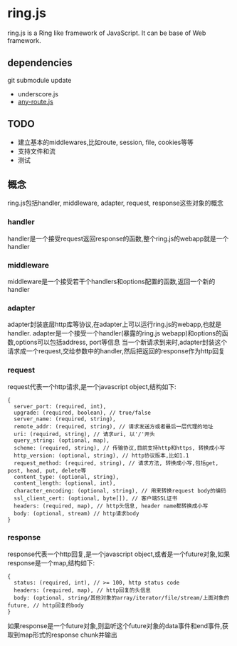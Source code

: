 ring.js
====
ring.js is a Ring like framework of JavaScript. It can be base of Web framework.

## dependencies

git submodule update

* underscore.js
* [any-route.js](https://github.com/zoowii/any-route.js)

## TODO

* 建立基本的middlewares,比如route, session, file, cookies等等
* 支持文件和流
* 测试

## 概念
ring.js包括handler, middleware, adapter, request, response这些对象的概念

### handler
handler是一个接受request返回response的函数,整个ring.js的webapp就是一个handler

### middleware
middleware是一个接受若干个handlers和options配置的函数,返回一个新的handler

### adapter
adapter封装底层http库等协议,在adapter上可以运行ring.js的webapp,也就是handler. adapter是一个接受一个handler(暴露的ring.js webapp)和options的函数,options可以包括address, port等信息
当一个新请求到来时,adapter封装这个请求成一个request,交给参数中的handler,然后把返回的response作为http回复

### request
request代表一个http请求,是一个javascript object,结构如下:

```
{
  server_port: (required, int),
  upgrade: (required, boolean), // true/false
  server_name: (required, string),
  remote_addr: (required, string), // 请求发送方或者最后一层代理的地址
  uri: (required, string), // 请求uri, 以'/'开头
  query_string: (optional, map),
  scheme: (required, string), // 传输协议,目前支持http和https, 转换成小写
  http_version: (optional, string), // http协议版本,比如1.1
  request_method: (required, string), // 请求方法, 转换成小写,包括get, post, head, put, delete等
  content_type: (optional, string),
  content_length: (optional, int),
  character_encoding: (optional, string), // 用来转换request body的编码
  ssl_client_cert: (optional, byte[]), // 客户端SSL证书
  headers: (required, map), // http头信息, header name都转换成小写
  body: (optional, stream) // http请求body
}
```

### response
response代表一个http回复,是一个javascript object,或者是一个future对象,如果response是一个map,结构如下:

```
{
  status: (required, int), // >= 100, http status code
  headers: (required, map), // http回复的头信息
  body: (optional, string/其他对象的array/iterator/file/stream/上面对象的future, // http回复的body
}
```

如果response是一个future对象,则监听这个future对象的data事件和end事件,获取到map形式的response chunk并输出

